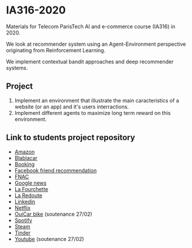 # IA316-2020
Materials for Telecom ParisTech AI and e-commerce course (IA316) in 2020.

We look at recommender system using an Agent-Environment perspective originating from Reinforcement Learning.

We implement contextual bandit approaches and deep recommender systems.

## Project
1. Implement an environment that illustrate the main caracteristics of a website (or an app) and it's users interractions.
2. Implement different agents to maximize long term reward on this environment.


## Link to students project repository

- [Amazon](https://github.com/fpoka/amazon-rs)
- [Blablacar](https://gitlab.com/Nagatwin/ia316)
- [Booking](https://github.com/pschlieker/IA316-Project-Booking)
- [Facebook friend recommendation](https://github.com/Yesmine95/facebook-recommmendation-for-friends)
- [FNAC](https://github.com/tangji08/FNAC_recommender_systems)
- [Google news](https://github.com/GuillaumeBalezo/IA316-GoogleNews)
- [La Fourchette](https://github.com/Scotchy/LaFourchette)
- [La Redoute](https://github.com/Guanaco2569/IA316_LaRedoute)
- [Linkedin](https://github.com/juliendenize/Linkedin-IA316-2020)
- [Netflix](https://github.com/lashoun/netflix-recommender)
- [OuiCar bike](https://github.com/Bnoyt/ia316-renting) (soutenance 27/02)
- [Spotify](https://github.com/cwu08/IA316-2020)
- [Steam](https://github.com/altrimentidetto/IA316)
- [Tinder](https://github.com/ArthurGarnierBG/IA316_2020)
- [Youtube](https://github.com/TDahmen/IA316_Youtube) (soutenance 27/02)
